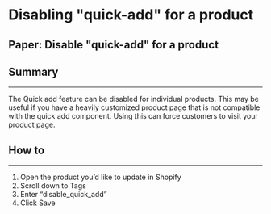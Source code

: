 # Disabling "quick-add" for a product

## Paper: Disable "quick-add" for a product

## Summary <a href="#h_39e29aff07" id="h_39e29aff07"></a>

***

The Quick add feature can be disabled for individual products. This may be useful if you have a heavily customized product page that is not compatible with the quick add component. Using this can force customers to visit your product page.

## How to <a href="#h_8ce62d0598" id="h_8ce62d0598"></a>

***

1. Open the product you’d like to update in Shopify
2. Scroll down to Tags
3. Enter “disable\_quick\_add”
4. Click Save
